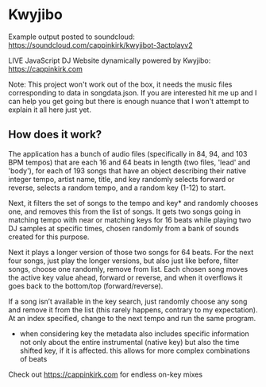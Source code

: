 # Kwyjibo

Example output posted to soundcloud: https://soundcloud.com/cappinkirk/kwyjibot-3actplayv2

LIVE JavaScript DJ Website dynamically powered by Kwyjibo: https://cappinkirk.com

Note: This project won't work out of the box, it needs the music files corresponding to data in songdata.json. If you are interested hit me up and I can help you get going but there is enough nuance that I won't attempt to explain it all here just yet. 

## How does it work?

The application has a bunch of audio files (specifically in 84, 94, and 103 BPM tempos) that are each 16 and 64 beats in length (two files, 'lead' and 'body'), for each of 193 songs that have an object describing their native integer tempo, artist name, title, and key randomly selects forward or reverse, selects a random tempo, and a random key (1-12) to start.

Next, it filters the set of songs to the tempo and key* and randomly chooses one, and removes this from the list of songs. It gets two songs going in matching tempo with near or matching keys for 16 beats while playing two DJ samples at specific times, chosen randomly from a bank of sounds created for this purpose.

Next it plays a longer version of those two songs for 64 beats. For the next four songs, just play the longer versions, but also just like before, filter songs, choose one randomly, remove from list. Each chosen song moves the active key value ahead, forward or reverse, and when it overflows it goes back to the bottom/top (forward/reverse).

If a song isn’t available in the key search, just randomly choose any song and remove it from the list (this rarely happens, contrary to my expectation). At an index specified, change to the next tempo and run the same program.

* when considering key the metadata also includes specific information not only about the entire instrumental (native key) but also the time shifted key, if it is affected. this allows for more complex combinations of beats

Check out https://cappinkirk.com for endless on-key mixes